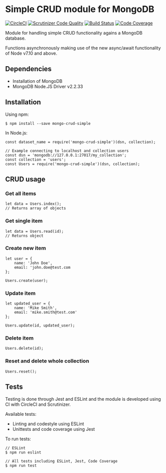 # Simple CRUD module for MongoDB

[![CircleCI](https://circleci.com/gh/almrooth/mongo-crud-simple.svg?style=svg)](https://circleci.com/gh/almrooth/mongo-crud-simple)
[![Scrutinizer Code Quality](https://scrutinizer-ci.com/g/almrooth/mongo-crud-simple/badges/quality-score.png?b=master)](https://scrutinizer-ci.com/g/almrooth/mongo-crud-simple/?branch=master)
[![Build Status](https://scrutinizer-ci.com/g/almrooth/mongo-crud-simple/badges/build.png?b=master)](https://scrutinizer-ci.com/g/almrooth/mongo-crud-simple/build-status/master)
[![Code Coverage](https://scrutinizer-ci.com/g/almrooth/mongo-crud-simple/badges/coverage.png?b=master)](https://scrutinizer-ci.com/g/almrooth/mongo-crud-simple/?branch=master)

Module for handling simple CRUD functionality agains a MongoDB database.

Functions asynchronously making use of the new async/await functionality of Node v7.10 and above.

## Dependencies

* Installation of MongoDB
* MongoDB Node.JS Driver v2.2.33

## Installation

Using npm:

```
$ npm install --save mongo-crud-simple
```

In Node.js:

```
const dataset_name = require('mongo-crud-simple')(dsn, collection);

// Example connecting to localhost and collection users
const dsn = 'mongodb://127.0.0.1:27017/my_collection';
const collection = 'users';
const Users = require('mongo-crud-simple')(dsn, collection);
```

## CRUD usage

### Get all items

```
let data = Users.index();
// Returns array of objects
```

### Get single item

```
let data = Users.read(id);
// Returns object
```

### Create new item

```
let user = {
    name: 'John Doe',
    email: 'john.doe@test.com
};

Users.create(user);
```

### Update item

```
let updated_user = {
    name: 'Mike Smith',
    email: 'mike.smith@test.com'
};

Users.update(id, updated_user);
```

### Delete item

```
Users.delete(id);
```

### Reset and delete whole collection

```
Users.reset();
```

## Tests

Testing is done through Jest and ESLint and the module is developed using CI with CircleCI and Scrutinizer.

Available tests:

* Linting and codestyle using ESLint
* Unittests and code coverage using Jest

To run tests:

```
// ESLint
$ npm run eslint

// All tests including ESLint, Jest, Code Coverage
$ npm run test
```

